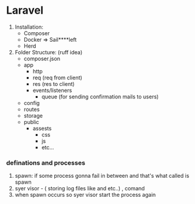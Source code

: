 # Laravel
1. Installation:
    - Composer 
    - Docker => Sail****left
    - Herd
2. Folder Structure: (ruff idea)
    - composer.json
    - app
        - http
        - req (req from client)
        - res (res to client)
        - events/listeners
            - queue (for sending confirmation mails to users)
    - config
    - routes
    - storage
    - public 
        - assests
            - css
            - js
            - etc...

            
### definations and processes
1. spawn: if some process gonna fail in between and that's what called is spawn
2. syer visor - ( storing log files like and etc..) , comand
3. when spawn occurs so syer visor start the process again